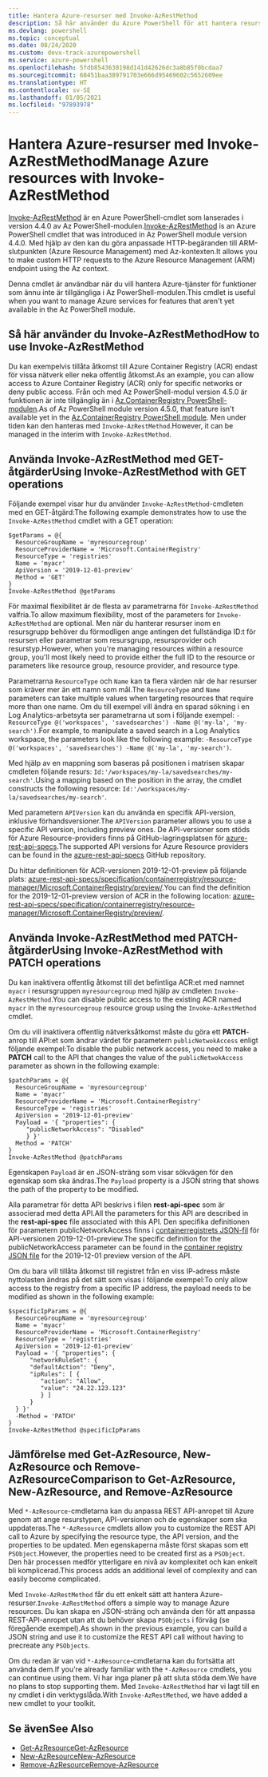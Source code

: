 ```yaml
---
title: Hantera Azure-resurser med Invoke-AzRestMethod
description: Så här använder du Azure PowerShell för att hantera resurser med cmdleten Invoke-AzRestMethod.
ms.devlang: powershell
ms.topic: conceptual
ms.date: 08/24/2020
ms.custom: devx-track-azurepowershell
ms.service: azure-powershell
ms.openlocfilehash: 5fdb8543630198d141d42626dc3a8b85f0bcdaa7
ms.sourcegitcommit: 68451baa389791703e666d95469602c5652609ee
ms.translationtype: HT
ms.contentlocale: sv-SE
ms.lasthandoff: 01/05/2021
ms.locfileid: "97893978"
---
```

# <a name="manage-azure-resources-with-invoke-azrestmethod"></a><span data-ttu-id="099d5-103">Hantera Azure-resurser med Invoke-AzRestMethod</span><span class="sxs-lookup"><span data-stu-id="099d5-103">Manage Azure resources with Invoke-AzRestMethod</span></span>

<span data-ttu-id="099d5-104">[Invoke-AzRestMethod](/powershell/module/az.accounts/invoke-azrestmethod) är en Azure PowerShell-cmdlet som lanserades i version 4.4.0 av Az PowerShell-modulen.</span><span class="sxs-lookup"><span data-stu-id="099d5-104">[Invoke-AzRestMethod](/powershell/module/az.accounts/invoke-azrestmethod) is an Azure PowerShell cmdlet that was introduced in Az PowerShell module version 4.4.0.</span></span> <span data-ttu-id="099d5-105">Med hjälp av den kan du göra anpassade HTTP-begäranden till ARM-slutpunkten (Azure Resource Management) med Az-kontexten.</span><span class="sxs-lookup"><span data-stu-id="099d5-105">It allows you to make custom HTTP requests to the Azure Resource Management (ARM) endpoint using the Az context.</span></span>

<span data-ttu-id="099d5-106">Denna cmdlet är användbar när du vill hantera Azure-tjänster för funktioner som ännu inte är tillgängliga i Az PowerShell-modulen.</span><span class="sxs-lookup"><span data-stu-id="099d5-106">This cmdlet is useful when you want to manage Azure services for features that aren't yet available in the Az PowerShell module.</span></span>

## <a name="how-to-use-invoke-azrestmethod"></a><span data-ttu-id="099d5-107">Så här använder du Invoke-AzRestMethod</span><span class="sxs-lookup"><span data-stu-id="099d5-107">How to use Invoke-AzRestMethod</span></span>

<span data-ttu-id="099d5-108">Du kan exempelvis tillåta åtkomst till Azure Container Registry (ACR) endast för vissa nätverk eller neka offentlig åtkomst.</span><span class="sxs-lookup"><span data-stu-id="099d5-108">As an example, you can allow access to Azure Container Registry (ACR) only for specific networks or deny public access.</span></span> <span data-ttu-id="099d5-109">Från och med Az PowerShell-modul version 4.5.0 är funktionen är inte tillgänglig än i [Az.ContainerRegistry PowerShell-modulen](/powershell/module/Az.ContainerRegistry/).</span><span class="sxs-lookup"><span data-stu-id="099d5-109">As of Az PowerShell module version 4.5.0, that feature isn't available yet in the [Az.ContainerRegistry PowerShell module](/powershell/module/Az.ContainerRegistry/).</span></span> <span data-ttu-id="099d5-110">Men under tiden kan den hanteras med `Invoke-AzRestMethod`.</span><span class="sxs-lookup"><span data-stu-id="099d5-110">However, it can be managed in the interim with `Invoke-AzRestMethod`.</span></span>

## <a name="using-invoke-azrestmethod-with-get-operations"></a><span data-ttu-id="099d5-111">Använda Invoke-AzRestMethod med GET-åtgärder</span><span class="sxs-lookup"><span data-stu-id="099d5-111">Using Invoke-AzRestMethod with GET operations</span></span>

<span data-ttu-id="099d5-112">Följande exempel visar hur du använder `Invoke-AzRestMethod`-cmdleten med en GET-åtgärd:</span><span class="sxs-lookup"><span data-stu-id="099d5-112">The following example demonstrates how to use the `Invoke-AzRestMethod` cmdlet with a GET operation:</span></span>

```azurepowershell-interactive
$getParams = @{
  ResourceGroupName = 'myresourcegroup'
  ResourceProviderName = 'Microsoft.ContainerRegistry'
  ResourceType = 'registries'
  Name = 'myacr'
  ApiVersion = '2019-12-01-preview'
  Method = 'GET'
}
Invoke-AzRestMethod @getParams
```

<span data-ttu-id="099d5-113">För maximal flexibilitet är de flesta av parametrarna för `Invoke-AzRestMethod` valfria.</span><span class="sxs-lookup"><span data-stu-id="099d5-113">To allow maximum flexibility, most of the parameters for `Invoke-AzRestMethod` are optional.</span></span>
<span data-ttu-id="099d5-114">Men när du hanterar resurser inom en resursgrupp behöver du förmodligen ange antingen det fullständiga ID:t för resursen eller parametrar som resursgrupp, resursprovider och resurstyp.</span><span class="sxs-lookup"><span data-stu-id="099d5-114">However, when you're managing resources within a resource group, you'll most likely need to provide either the full ID to the resource or parameters like resource group, resource provider, and resource type.</span></span>

<span data-ttu-id="099d5-115">Parametrarna `ResourceType` och `Name` kan ta flera värden när de har resurser som kräver mer än ett namn som mål.</span><span class="sxs-lookup"><span data-stu-id="099d5-115">The `ResourceType` and `Name` parameters can take multiple values when targeting resources that require more than one name.</span></span> <span data-ttu-id="099d5-116">Om du till exempel vill ändra en sparad sökning i en Log Analytics-arbetsyta ser parametrarna ut som i följande exempel: `-ResourceType @('workspaces', 'savedsearches') -Name @('my-la', 'my-search')`.</span><span class="sxs-lookup"><span data-stu-id="099d5-116">For example, to manipulate a saved search in a Log Analytics workspace, the parameters look like the following example: `-ResourceType @('workspaces', 'savedsearches') -Name @('my-la', 'my-search')`.</span></span>

<span data-ttu-id="099d5-117">Med hjälp av en mappning som baseras på positionen i matrisen skapar cmdleten följande resurs: `Id:'/workspaces/my-la/savedsearches/my-search'`.</span><span class="sxs-lookup"><span data-stu-id="099d5-117">Using a mapping based on the position in the array, the cmdlet constructs the following resource: `Id:'/workspaces/my-la/savedsearches/my-search'`.</span></span>

<span data-ttu-id="099d5-118">Med parametern `APIVersion` kan du använda en specifik API-version, inklusive förhandsversioner.</span><span class="sxs-lookup"><span data-stu-id="099d5-118">The `APIVersion` parameter allows you to use a specific API version, including preview ones.</span></span> <span data-ttu-id="099d5-119">De API-versioner som stöds för Azure Resource-providers finns på GitHub-lagringsplatsen för [azure-rest-api-specs](https://github.com/Azure/azure-rest-api-specs).</span><span class="sxs-lookup"><span data-stu-id="099d5-119">The supported API versions for Azure Resource providers can be found in the [azure-rest-api-specs](https://github.com/Azure/azure-rest-api-specs) GitHub repository.</span></span>

<span data-ttu-id="099d5-120">Du hittar definitionen för ACR-versionen 2019-12-01-preview på följande plats: [azure-rest-api-specs/specification/containerregistry/resource-manager/Microsoft.ContainerRegistry/preview/](https://github.com/Azure/azure-rest-api-specs/tree/master/specification/containerregistry/resource-manager/Microsoft.ContainerRegistry/preview).</span><span class="sxs-lookup"><span data-stu-id="099d5-120">You can find the definition for the 2019-12-01-preview version of ACR in the following location: [azure-rest-api-specs/specification/containerregistry/resource-manager/Microsoft.ContainerRegistry/preview/](https://github.com/Azure/azure-rest-api-specs/tree/master/specification/containerregistry/resource-manager/Microsoft.ContainerRegistry/preview).</span></span>

## <a name="using-invoke-azrestmethod-with-patch-operations"></a><span data-ttu-id="099d5-121">Använda Invoke-AzRestMethod med PATCH-åtgärder</span><span class="sxs-lookup"><span data-stu-id="099d5-121">Using Invoke-AzRestMethod with PATCH operations</span></span>

<span data-ttu-id="099d5-122">Du kan inaktivera offentlig åtkomst till det befintliga ACR:et med namnet `myacr` i resursgruppen `myresourcegroup` med hjälp av cmdleten `Invoke-AzRestMethod`.</span><span class="sxs-lookup"><span data-stu-id="099d5-122">You can disable public access to the existing ACR named `myacr` in the `myresourcegroup` resource group using the `Invoke-AzRestMethod` cmdlet.</span></span>

<span data-ttu-id="099d5-123">Om du vill inaktivera offentlig nätverksåtkomst måste du göra ett **PATCH**-anrop till API:et som ändrar värdet för parametern `publicNetwokAccess` enligt följande exempel:</span><span class="sxs-lookup"><span data-stu-id="099d5-123">To disable the public network access, you need to make a **PATCH** call to the API that changes the value of the `publicNetwokAccess` parameter as shown in the following example:</span></span>

```azurepowershell-interactive
$patchParams = @{
  ResourceGroupName = 'myresourcegroup'
  Name = 'myacr'
  ResourceProviderName = 'Microsoft.ContainerRegistry'
  ResourceType = 'registries'
  ApiVersion = '2019-12-01-preview'
  Payload = '{ "properties": {
     "publicNetworkAccess": "Disabled"
     } }'
  Method = 'PATCH'
}
Invoke-AzRestMethod @patchParams
```

<span data-ttu-id="099d5-124">Egenskapen `Payload` är en JSON-sträng som visar sökvägen för den egenskap som ska ändras.</span><span class="sxs-lookup"><span data-stu-id="099d5-124">The `Payload` property is a JSON string that shows the path of the property to be modified.</span></span>

<span data-ttu-id="099d5-125">Alla parametrar för detta API beskrivs i filen **rest-api-spec** som är associerad med detta API.</span><span class="sxs-lookup"><span data-stu-id="099d5-125">All the parameters for this API are described in the **rest-api-spec** file associated with this API.</span></span>
<span data-ttu-id="099d5-126">Den specifika definitionen för parametern publicNetworkAccess finns i [containerregistrets JSON-fil](https://github.com/Azure/azure-rest-api-specs/blob/2a9da9a79d0a7b74089567ec4f0289f3e0f31bec/specification/containerregistry/resource-manager/Microsoft.ContainerRegistry/preview/2019-12-01-preview/containerregistry.json) för API-versionen 2019-12-01-preview.</span><span class="sxs-lookup"><span data-stu-id="099d5-126">The specific definition for the publicNetworkAccess parameter can be found in the [container registry JSON file](https://github.com/Azure/azure-rest-api-specs/blob/2a9da9a79d0a7b74089567ec4f0289f3e0f31bec/specification/containerregistry/resource-manager/Microsoft.ContainerRegistry/preview/2019-12-01-preview/containerregistry.json) for the 2019-12-01 preview version of the API.</span></span>

<span data-ttu-id="099d5-127">Om du bara vill tillåta åtkomst till registret från en viss IP-adress måste nyttolasten ändras på det sätt som visas i följande exempel:</span><span class="sxs-lookup"><span data-stu-id="099d5-127">To only allow access to the registry from a specific IP address, the payload needs to be modified as shown in the following example:</span></span>

```azurepowershell-interactive
$specificIpParams = @{
  ResourceGroupName = 'myresourcegroup'
  Name = 'myacr'
  ResourceProviderName = 'Microsoft.ContainerRegistry'
  ResourceType = 'registries'
  ApiVersion = '2019-12-01-preview'
  Payload = '{ "properties": {
      "networkRuleSet": {
      "defaultAction": "Deny",
      "ipRules": [ {
         "action": "Allow",
         "value": "24.22.123.123"
         } ]
      }
  } }'
  -Method = 'PATCH'
}
Invoke-AzRestMethod @specificIpParams
```

## <a name="comparison-to-get-azresource-new-azresource-and-remove-azresource"></a><span data-ttu-id="099d5-128">Jämförelse med Get-AzResource, New-AzResource och Remove-AzResource</span><span class="sxs-lookup"><span data-stu-id="099d5-128">Comparison to Get-AzResource, New-AzResource, and Remove-AzResource</span></span>

<span data-ttu-id="099d5-129">Med `*-AzResource`-cmdletarna kan du anpassa REST API-anropet till Azure genom att ange resurstypen, API-versionen och de egenskaper som ska uppdateras.</span><span class="sxs-lookup"><span data-stu-id="099d5-129">The `*-AzResource` cmdlets allow you to customize the REST API call to Azure by specifying the resource type, the API version, and the properties to be updated.</span></span> <span data-ttu-id="099d5-130">Men egenskaperna måste först skapas som ett `PSObject`.</span><span class="sxs-lookup"><span data-stu-id="099d5-130">However, the properties need to be created first as a `PSObject`.</span></span> <span data-ttu-id="099d5-131">Den här processen medför ytterligare en nivå av komplexitet och kan enkelt bli komplicerad.</span><span class="sxs-lookup"><span data-stu-id="099d5-131">This process adds an additional level of complexity and can easily become complicated.</span></span>

<span data-ttu-id="099d5-132">Med `Invoke-AzRestMethod` får du ett enkelt sätt att hantera Azure-resurser.</span><span class="sxs-lookup"><span data-stu-id="099d5-132">`Invoke-AzRestMethod` offers a simple way to manage Azure resources.</span></span> <span data-ttu-id="099d5-133">Du kan skapa en JSON-sträng och använda den för att anpassa REST-API-anropet utan att du behöver skapa `PSObjects` i förväg (se föregående exempel).</span><span class="sxs-lookup"><span data-stu-id="099d5-133">As shown in the previous example, you can build a JSON string and use it to customize the REST API call without having to precreate any `PSObjects`.</span></span>

<span data-ttu-id="099d5-134">Om du redan är van vid `*-AzResource`-cmdletarna kan du fortsätta att använda dem.</span><span class="sxs-lookup"><span data-stu-id="099d5-134">If you're already familiar with the `*-AzResource` cmdlets, you can continue using them.</span></span> <span data-ttu-id="099d5-135">Vi har inga planer på att sluta stöda dem.</span><span class="sxs-lookup"><span data-stu-id="099d5-135">We have no plans to stop supporting them.</span></span> <span data-ttu-id="099d5-136">Med `Invoke-AzRestMethod` har vi lagt till en ny cmdlet i din verktygslåda.</span><span class="sxs-lookup"><span data-stu-id="099d5-136">With `Invoke-AzRestMethod`, we have added a new cmdlet to your toolkit.</span></span>

## <a name="see-also"></a><span data-ttu-id="099d5-137">Se även</span><span class="sxs-lookup"><span data-stu-id="099d5-137">See Also</span></span>

* [<span data-ttu-id="099d5-138">Get-AzResource</span><span class="sxs-lookup"><span data-stu-id="099d5-138">Get-AzResource</span></span>](/powershell/module/az.resources/get-azresource)
* [<span data-ttu-id="099d5-139">New-AzResource</span><span class="sxs-lookup"><span data-stu-id="099d5-139">New-AzResource</span></span>](/powershell/module/az.resources/new-azresource)
* [<span data-ttu-id="099d5-140">Remove-AzResource</span><span class="sxs-lookup"><span data-stu-id="099d5-140">Remove-AzResource</span></span>](/powershell/module/az.resources/remove-azresource)

